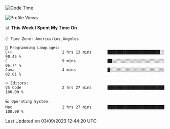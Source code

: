 <!--START_SECTION:waka-->
![Code Time](http://img.shields.io/badge/Code%20Time-507%20hrs-blue)

![Profile Views](http://img.shields.io/badge/Profile%20Views-0-blue)

📊 **This Week I Spent My Time On** 

```text
🕑︎ Time Zone: America/Los_Angeles

💬 Programming Languages: 
C++                      2 hrs 13 mins       ███████████████████████░░   90.45 % 
C                        9 mins              ██░░░░░░░░░░░░░░░░░░░░░░░   06.74 % 
Java                     4 mins              █░░░░░░░░░░░░░░░░░░░░░░░░   02.81 % 

🔥 Editors: 
VS Code                  2 hrs 27 mins       █████████████████████████   100.00 % 

💻 Operating System: 
Mac                      2 hrs 27 mins       █████████████████████████   100.00 % 
```


 Last Updated on 03/09/2023 12:44:20 UTC
<!--END_SECTION:waka-->
